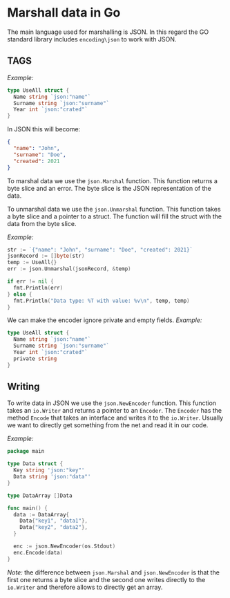 # Marshall data in Go

The main language used for marshalling is JSON. In this regard the GO standard library includes `encoding\json` to work with JSON.

## TAGS

*Example:*

```Go
type UseAll struct {
  Name string `json:"name"`
  Surname string `json:"surname"`
  Year int `json:"crated"`
}
```

In JSON this will become:

 ```json
 {
   "name": "John",
   "surname": "Doe",
   "created": 2021
 }
 ```

To marshal data we use the `json.Marshal` function. This function returns a byte slice and an error. The byte slice is the JSON representation of the data.

To unmarshal data we use the `json.Unmarshal` function. This function takes a byte slice and a pointer to a struct. The function will fill the struct with the data from the byte slice.

*Example:*

```Go
str := `{"name": "John", "surname": "Doe", "created": 2021}`
jsonRecord := []byte(str)
temp := UseAll{}
err := json.Unmarshal(jsonRecord, &temp)

if err != nil {
  fmt.Println(err)
} else {
  fmt.Println("Data type: %T with value: %v\n", temp, temp)
}
```

We can make the encoder ignore private and empty fields.
*Example:*
  
```Go
type UseAll struct {
  Name string `json:"name"`
  Surname string `json:"surname"`
  Year int `json:"crated"`
  private string
}
```

## Writing

To write data in JSON we use the `json.NewEncoder` function. This function takes an `io.Writer` and returns a pointer to an `Encoder`. The `Encoder` has the method `Encode` that takes an interface and writes it to the `io.Writer`. Usually we want to directly get something from the net and read it in our code.

*Example:*

```Go
package main

type Data struct {
  Key string 'json:"key"'
  Data string 'json:"data"'
}

type DataArray []Data

func main() {
  data := DataArray{
    Data{"key1", "data1"},
    Data{"key2", "data2"},
  }

  enc := json.NewEncoder(os.Stdout)
  enc.Encode(data)
}
```
*Note:* the difference between `json.Marshal` and `json.NewEncoder` is that the first one returns a byte slice and the second one writes directly to the `io.Writer` and therefore allows to directly get an array.
